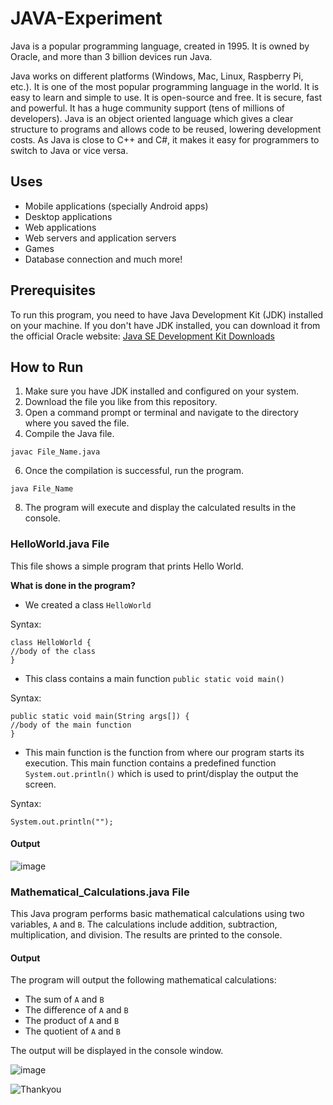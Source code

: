 # JAVA-Experiment

Java is a popular programming language, created in 1995.
It is owned by Oracle, and more than 3 billion devices run Java.

Java works on different platforms (Windows, Mac, Linux, Raspberry Pi, etc.).
It is one of the most popular programming language in the world.
It is easy to learn and simple to use.
It is open-source and free.
It is secure, fast and powerful.
It has a huge community support (tens of millions of developers).
Java is an object oriented language which gives a clear structure to programs and allows code to be reused, lowering development costs.
As Java is close to C++ and C#, it makes it easy for programmers to switch to Java or vice versa.

## Uses
- Mobile applications (specially Android apps)
- Desktop applications
- Web applications
- Web servers and application servers
- Games
- Database connection and much more!

## Prerequisites

To run this program, you need to have Java Development Kit (JDK) installed on your machine. If you don't have JDK installed, you can download it from the official Oracle website: [Java SE Development Kit Downloads](https://www.oracle.com/java/technologies/javase-jdk14-downloads.html)

## How to Run

1. Make sure you have JDK installed and configured on your system.
2. Download the file you like from this repository.
3. Open a command prompt or terminal and navigate to the directory where you saved the file.
4. Compile the Java file.
```
javac File_Name.java
```
6. Once the compilation is successful, run the program.
```
java File_Name
```
8. The program will execute and display the calculated results in the console.

### HelloWorld.java File

This file shows a simple program that prints Hello World.

**What is done in the program?**
- We created a class `HelloWorld`

Syntax:
```
class HelloWorld {
//body of the class
}
```

- This class contains a main function `public static void main()`

Syntax:
```
public static void main(String args[]) {
//body of the main function
}
```

- This main function is the function from where our program starts its execution. This main function contains a predefined function `System.out.println()` which is used to print/display the output the screen.

Syntax:
```
System.out.println("");
```

#### Output

![image](https://github.com/Shubham-Diwadkar/JAVA-EXPERIMENT/assets/125255910/bcd9cc74-3baa-402e-9883-f58fb096254f)

### Mathematical_Calculations.java File

This Java program performs basic mathematical calculations using two variables, `A` and `B`. The calculations include addition, subtraction, multiplication, and division. The results are printed to the console.

#### Output

The program will output the following mathematical calculations:

- The sum of `A` and `B`
- The difference of `A` and `B`
- The product of `A` and `B`
- The quotient of `A` and `B`

The output will be displayed in the console window.

![image](https://github.com/Shubham-Diwadkar/JAVA-EXPERIMENT/assets/125255910/a847e0b5-8a32-4ec3-89ba-d08016e4047e)

![Thankyou](https://github.com/Shubham-Diwadkar/JAVA-EXPERIMENT/assets/125255910/a267e3dd-26ac-4472-9c3e-54d8e0425868)
